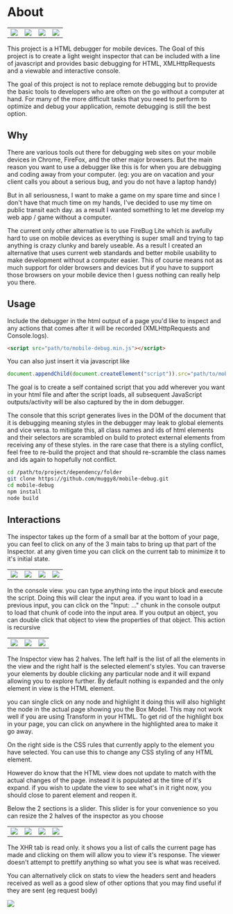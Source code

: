 # About

<table>
	<tr>
		<td>
			<img src="https://i.imgur.com/v1TxsUX.jpg">
		</td>
		<td>
			<img src="https://i.imgur.com/Q3iQpQJ.png">
		</td>
		<td>
			<img src="https://i.imgur.com/kPbcYEP.jpg">
		</td>
		<td>
			<img src="https://i.imgur.com/hHblcYZ.png">
		</td>
	</tr>
</table>

This project is a HTML debugger for mobile devices. The Goal of this project is to create a light weight inspector that can be included with a line of javascript and provides basic debugging for HTML, XMLHttpRequests and a viewable and interactive console.

The goal of this project is not to replace remote debugging but to provide the basic tools to developers who are often on the go without a computer at hand. For many of the more difficult tasks that you need to perform to optimize and debug your application, remote debugging is still the best option.

## Why

There are various tools out there for debugging web sites on your mobile devices in Chrome, FireFox, and the other major browsers. But the main reason you want to use a debugger like this is for when you are debugging and coding away from your computer. (eg: you are on vacation and your client calls you about a serious bug, and you do not have a laptop handy)

But in all seriousness, I want to make a game on my spare time and since I don't have that much time on my hands, I've decided to use my time on public transit each day. as a result I wanted something to let me develop my web app / game without a computer.

The current only other alternative is to use FireBug Lite which is awfully hard to use on mobile devices as everything is super small and trying to tap anything is crazy clunky and barely useable. As a result I created an alternative that uses current web standards and better mobile usability to make development without a computer easier. This of course means not as much support for older browsers and devices but if you have to support those browsers on your mobile device then I guess nothing can really help you there.

## Usage

Include the debugger in the html output of a page you'd like to inspect and any actions that comes after it will be recorded (XMLHttpRequests and Console.logs).

```html
<script src="path/to/mobile-debug.min.js"></script>
```

You can also just insert it via javascript like

```javascript
document.appendChild(document.createElement("script")).src="path/to/mobile-debug.min.js"
```

The goal is to create a self contained script that you add wherever you want in your html file and after the script loads, all subsequent JavaScript outputs/activity will be also captured by the in dom debugger.

The console that this script generates lives in the DOM of the document that it is debugging meaning styles in the debugger may leak to global elements and vice versa. to mitigate this, all class names and ids of html elements and their selectors are scrambled on build to protect external elements from receiving any of these styles. in the rare case that there is a styling conflict, feel free to re-build the project and that should re-scramble the class names and ids again to hopefully not conflict.

```bash
cd /path/to/project/dependency/folder
git clone https://github.com/muggy8/mobile-debug.git
cd mobile-debug
npm install
node build
```

## Interactions

The inspector takes up the form of a small bar at the bottom of your page, you can feel to click on any of the 3 main tabs to bring up that part of the Inspector. at any given time you can click on the current tab to minimize it to it's initial state.

<table>
	<tr>
		<td>
			<img src="https://i.imgur.com/v1TxsUX.jpg">
		</td>
		<td>
			<img src="https://i.imgur.com/Q3iQpQJ.png">
		</td>
		<td>
			<img src="https://i.imgur.com/kPbcYEP.jpg">
		</td>
		<td>
			<img src="https://i.imgur.com/hHblcYZ.png">
		</td>
	</tr>
</table>

In the console view. you can type anything into the input block and execute the script. Doing this will clear the input area. if you want to load in a previous input, you can click on the "Input: ..." chunk in the console output to load that chunk of code into the input area. If you output an object, you can double click that object to view the properties of that object. This action is recursive

<table>
	<tr>
		<td>
			<img src="https://i.imgur.com/kPbcYEP.jpg" >
		</td>
		<td>
			<img src="https://i.imgur.com/AdOmtGa.jpg" >
		</td>
		<td>
			<img src="https://i.imgur.com/AG190rI.png" >
		</td>
	</tr>
</table>

The Inspector view has 2 halves. The left half is the list of all the elements in the view and the right half is the selected element's styles. You can traverse your elements by double clicking any particular node and it will expand allowing you to explore further. By default nothing is expanded and the only element in view is the HTML element.

you can single click on any node and highlight it doing this will also highlight the node in the actual page showing you the Box Model. This may not work well if you are using Transform in your HTML. To get rid of the highlight box in your page, you can click on anywhere in the highlighted area to make it go away.

On the right side is the CSS rules that currently apply to the element you have selected. You can use this to change any CSS styling of any HTML element.

However do know that the HTML view does not update to match with the actual changes of the page. instead it is populated at the time of it's expand. if you wish to update the view to see what's in it right now, you should close to parent element and reopen it.

Below the 2 sections is a slider. This slider is for your convenience so you can resize the 2 halves of the inspector as you choose

<table>
	<tr>
		<td>
			<img src="https://i.imgur.com/Q3iQpQJ.png" >
		</td>
		<td>
			<img src="https://i.imgur.com/MaJASxG.png" >
		</td>
		<td>
			<img src="https://i.imgur.com/dxPCIm2.png" >
		</td>
		<td>
			<img src="https://i.imgur.com/XbwisPu.png" >
		</td>
	</tr>
</table>

The XHR tab is read only. it shows you a list of calls the current page has made and clicking on them will allow you to view it's response. The viewer doesn't attempt to prettify anything so what you see is what was received.

You can alternatively click on stats to view the headers sent and headers received as well as a good slew of other options that you may find useful if they are sent (eg request body)

<img src="https://i.imgur.com/hHblcYZ.png">
